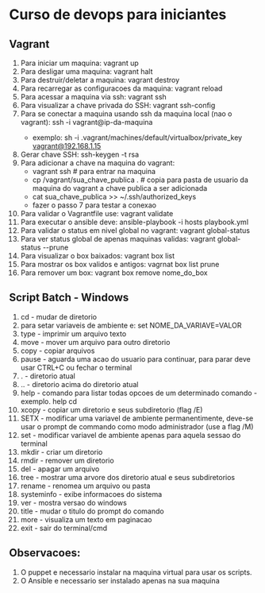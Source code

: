 # Curso de devops para iniciantes

## Vagrant
	
1. Para iniciar um maquina: vagrant up
2. Para desligar uma maquina: vagrant halt
3. Para destruir/deletar a maquina: vagrant destroy
4. Para recarregar as configuracoes da maquina: vagrant reload
5. Para acessar a maquina via ssh: vagrant ssh
6. Para visualizar a chave privada do SSH: vagrant ssh-config
7. Para se conectar a maquina usando ssh da maquina local (nao o vagrant): ssh -i <caminho da chave privada> vagrant@ip-da-maquina
	* exemplo: sh -i .vagrant/machines/default/virtualbox/private_key vagrant@192.168.1.15
8. Gerar chave SSH: ssh-keygen -t rsa
9. Para adicionar a chave na maquina do vagrant:
	- vagrant ssh # para entrar na maquina
	- cp /vagrant/sua_chave_publica . # copia para  pasta de usuario da maquina do vagrant a chave publica a ser adicionada
	- cat sua_chave_publica >> ~/.ssh/authorized_keys
	- fazer o passo 7 para testar a conexao
10. Para validar o Vagrantfile use: vagrant validate
11. Para executar o ansible deve: ansible-playbook -i hosts playbook.yml
12. Para validar o status em nivel global no vagrant: vagrant global-status 
13. Para ver status global de apenas maquinas validas: vagrant global-status --prune
14. Para visualizar o box baixados: vagrant box list
15. Para mostrar os box validos e antigos: vagrnat box list prune
16. Para remover um box: vagrant box remove nome_do_box

## Script Batch - Windows

1. cd - mudar de diretorio
2. para setar variaveis de ambiente e: set NOME_DA_VARIAVE=VALOR
3. type - imprimir um arquivo texto
4. move - mover um arquivo para outro diretorio
5. copy - copiar arquivos
6. pause - aguarda uma acao do usuario para continuar, para parar deve usar CTRL+C ou fechar o terminal
7. . - diretorio atual
8. .. - diretorio acima do diretorio atual
9. help - comando para listar todas opcoes de um determinado comando - exemplo. help cd 
10. xcopy - copiar um diretorio e seus subdiretorio (flag /E)
11. SETX - modificar uma variavel de ambiente permanentimente, deve-se usar o prompt de commando como modo administrador (use a flag /M)
12. set - modificar variavel de ambiente apenas para aquela sessao do terminal
13. mkdir - criar um diretorio
14. rmdir - remover um diretorio
15. del - apagar um arquivo
16. tree - mostrar uma arvore dos diretorio atual e seus subdiretorios
17. rename - renomea um arquivo ou pasta
18. systeminfo - exibe informacoes do sistema
19. ver - mostra versao do windows
20. title - mudar o titulo do prompt do comando
21. more - visualiza um texto em paginacao
22. exit - sair do terminal/cmd

## Observacoes:

1. O puppet e necessario instalar na maquina virtual para usar os scripts.
2. O Ansible e necessario ser instalado apenas na sua maquina





